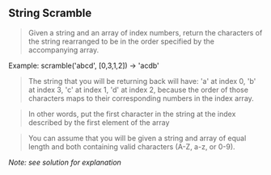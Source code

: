 ## String Scramble


> Given a string and an array of index numbers, return the characters of the string rearranged to be in the order specified by the accompanying array.

Example: scramble('abcd', [0,3,1,2]) -> 'acdb'


> The string that you will be returning back will have: 'a' at index 0, 'b' at index 3, 'c' at index 1, 'd' at index 2, because the order of those characters maps to their corresponding numbers in the index array.

> In other words, put the first character in the string at the index described by the first element of the array

> You can assume that you will be given a string and array of equal length and both containing valid characters (A-Z, a-z, or 0-9).


*Note: see solution for explanation*
